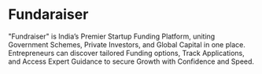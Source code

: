 # Fundaraiser
"Fundraiser" is India’s Premier Startup Funding Platform, uniting Government Schemes, Private Investors, and Global Capital in one place. Entrepreneurs can discover tailored Funding options, Track Applications, and Access Expert Guidance to secure Growth with Confidence and Speed.
